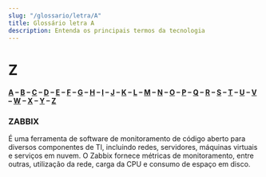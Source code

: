 ```yaml
---
slug: "/glossario/letra/A"
title: Glossário letra A
description: Entenda os principais termos da tecnologia
---
```


# Z

#### [A](./A) – [B](./B) – [C](./C) – [D](./D) – [E](./E) – [F](./F) – [G](./G) – [H](./H) – [I](./I) – [J](./J) – [K](./K) – [L](./L) – [M](./M) – [N](./N) – [O](./O) – [P](./P) – [Q](./Q) – [R](./R) – [S](./S) – [T](./T) – [U](./U) – [V](./V) – [W](./W) – [X](./X) – [Y](./Y) – [Z](./Z)

### ZABBIX

É uma ferramenta de software de monitoramento de código aberto para diversos componentes de TI, incluindo redes, servidores, máquinas virtuais e serviços em nuvem.
O Zabbix fornece métricas de monitoramento, entre outras, utilização da rede, carga da CPU e consumo de espaço em disco.
